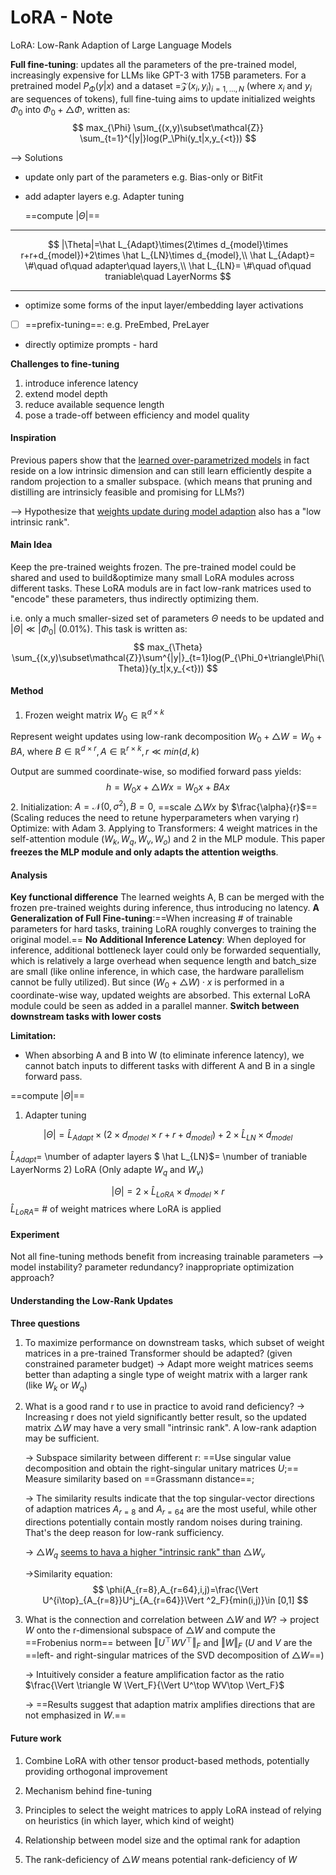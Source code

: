 # LoRA - Note

LoRA: Low-Rank Adaption of Large Language Models

**Full fine-tuning**: updates all the parameters of the pre-trained model, increasingly expensive for LLMs like GPT-3 with 175B parameters.
For a pretrained model $P_{\Phi}(y|x)$ and a dataset =$\mathcal{Z}{(x_i,y_i)}_{i=1,\dots,N}$ (where $x_i$ and $y_i$ are sequences of tokens), full fine-tuing aims to update initialized weights $\Phi_0$ into $\Phi_0+\triangle\Phi$, written as:
$$
max_{\Phi} \sum_{(x,y)\subset\mathcal{Z}} \sum_{t=1}^{|y|}log(P_\Phi(y_t|x,y_{<t}))
$$


——> Solutions
- update only part of the parameters e.g. Bias-only or BitFit

- add adapter layers e.g. Adapter tuning

  ==compute $|\Theta|$==
  
----------------
$$
  |\Theta|=\hat L_{Adapt}\times(2\times d_{model}\times r+r+d_{model})+2\times \hat L_{LN}\times d_{model},\\
  \hat L_{Adapt}= \#\quad of\quad adapter\quad layers,\\
  \hat L_{LN}= \#\quad of\quad traniable\quad LayerNorms
$$

-------------
- optimize some forms of the input layer/embedding layer activations

- [ ] ==prefix-tuning==: e.g. PreEmbed, PreLayer

- directly optimize prompts - hard

**Challenges to fine-tuning**
1) introduce inference latency
2) extend model depth
3) reduce available sequence length
4) pose a trade-off between efficiency and model quality
#### Inspiration
Previous papers show that the <u>learned over-parametrized models</u> in fact reside on a low intrinsic dimension and can still learn efficiently despite a random projection to a smaller subspace.
(which means that pruning and distilling are intrinsicly feasible and promising for LLMs?)

——> Hypothesize that <u>weights update during model adaption</u> also has a "low intrinsic rank".

[^low intrinsic dimension]: Measuring the Intrinsic Dimension of Objective Langscapes; Intrinsic Dimensionality Explains the Effectiveness of Language Model Fine-Tuning;

#### Main Idea
Keep the pre-trained weights frozen.
The pre-trained model could be shared and used to build&optimize many small LoRA modules across different tasks.
These LoRA moduls are in fact low-rank matrices used to "encode" these parameters, thus indirectly optimizing them.

i.e. only a much smaller-sized set of parameters $\Theta$ needs to be updated and $|\Theta|\ll|\Phi_0|$ (0.01%). This task is written as:
$$
max_{\Theta} \sum_{(x,y)\subset\mathcal{Z}}\sum^{|y|}_{t=1}log(P_{\Phi_0+\triangle\Phi(\Theta)}(y_t|x,y_{<t}))
$$

#### Method
1. Frozen weight matrix  $W_0\in\mathbb{R}^{d\times k}$

Represent weight updates using low-rank decomposition $W_0+\triangle W=W_0+BA$, where $B\in\mathbb R^{d\times r}, A\in\mathbb R^{r\times k},r\ll min(d,k)$ 

Output are summed coordinate-wise, so modified forward pass yields:
$$
h=W_0x+\triangle Wx=W_0x+BAx
$$
2. Initialization: $A=\mathcal N(0,\sigma^2), B=0$,  ==scale $\triangle Wx$ by $\frac{\alpha}{r}$==
(Scaling reduces the need to retune hyperparameters when varying r)
Optimize: with Adam
3. Applying to Transformers: 
4 weight matrices in the self-attention module ($W_k, W_q, W_v, W_o$) and 2 in the MLP module. This paper **freezes the MLP module and only adapts the attention weigths**.
#### Analysis
**Key functional difference** The learned weights A, B can be merged with the frozen pre-trained weights during inference, thus introducing no latency.
**A Generalization of Full Fine-tuning**:==When increasing # of trainable parameters for hard tasks, training LoRA roughly converges to training the original model.==
**No Additional Inference Latency**: When deployed for inference, additional bottleneck layer could only be forwarded sequentially, which is relatively a large overhead when sequence length and batch_size are small (like online inference, in which case, the hardware parallelism cannot be fully utilized). But since $(W_0+\triangle W)\cdot x$ is performed in a coordinate-wise way, updated weights are absorbed. This external LoRA module could be seen as added in a parallel manner.
**Switch between downstream tasks with lower costs**

**Limitation:**
- When absorbing A and B into W (to eliminate inference latency), we cannot batch inputs to different tasks with different A and B in a single forward pass.

==compute $|\Theta|$==

1. Adapter tuning

$$
|\Theta|=\hat L_{Adapt}\times(2\times d_{model}\times r+r+d_{model})+2\times \hat L_{LN}\times d_{model}
$$

$\hat L_{Adapt}$= \number of adapter layers
$  \hat L_{LN}$= \number of traniable LayerNorms
2) LoRA (Only adapte $W_q$ and $W_v$)

$$
|\Theta|=2\times \hat L_{LoRA}\times d_{model}\times r
$$
$\hat L_{LoRA}=$ # of weight matrices where LoRA is applied
#### Experiment
Not all fine-tuning methods benefit from increasing trainable parameters ——> model instability? parameter redundancy? inappropriate optimization approach?
#### Understanding the Low-Rank Updates
**Three questions**
1. To maximize performance on downstream tasks, which subset of weight matrices in a pre-trained Transformer should be adapted? (given constrained parameter budget)
    -> Adapt more weight matrices seems better than adapting a single type of weight matrix with a larger rank (like $W_k$ or $W_q$)

2. What is a good rand r to use in practice to avoid rand deficiency?
	-> Increasing r does not yield significantly better result, so the updated matrix $\triangle W$ may have a very small "intrinsic rank". A low-rank adaption may be sufficient.
	
	-> Subspace similarity between different r: ==Use singular value decomposition and obtain the right-singular unitary matrices $U$;== Measure similarity based on ==Grassmann distance==;
	
	-> The similarity results indicate that the top singular-vector directions of adaption matrices $A_{r=8}$ and $A_{r=64}$ are the most useful, while other directions potentially contain mostly random noises during training. That's the deep reason for low-rank sufficiency.
	
	-> $\triangle W_q$ <u>seems to hava a higher "intrinsic rank" than</u>  $\triangle W_v$
	
	->Similarity equation:
$$
\phi(A_{r=8},A_{r=64},i,j)=\frac{\Vert U^{i\top}_{A_{r=8}}U^j_{A_{r=64}}\Vert ^2_F}{min(i,j)}\in [0,1]
$$

3) What is the connection and correlation between $\triangle W$ and $W$?
    -> project $W$ onto the r-dimensional subspace of $\triangle W$ and compute the ==Frobenius norm== between $\Vert U^\top WV^\top\Vert_F$ and $\Vert W\Vert_F$ ($U$ and $V$ are the ==left- and right-singular matrices of the SVD decomposition of $\triangle W$==)  
    
    -> Intuitively consider a feature amplification factor as the ratio $\frac{\Vert \triangle W \Vert_F}{\Vert U^\top WV\top \Vert_F}$
    
    -> ==Results suggest that adaption matrix amplifies directions that are not emphasized in $W$.==
#### Future work
1. Combine LoRA with other tensor product-based methods, potentially providing orthogonal improvement

2. Mechanism behind fine-tuning 
3. Principles to select the weight matrices to apply LoRA instead of relying on heuristics (in which layer, which kind of weight)
4. Relationship between model size and the optimal rank for adaption
4. The rank-deficiency of $\triangle W$ means potential rank-deficiency of $W$



   
